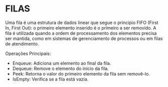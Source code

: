 # FILAS 

Uma fila é uma estrutura de dados linear que segue o princípio FIFO (First In, First Out): o primeiro elemento inserido é o primeiro a ser removido. A fila é utilizada quando a ordem de processamento dos elementos precisa ser mantida, como em sistemas de gerenciamento de processos ou em filas de atendimento.

Operações Principais:

- Enqueue: Adiciona um elemento ao final da fila.
- Dequeue: Remove o elemento do início da fila.
- Peek: Retorna o valor do primeiro elemento da fila sem removê-lo.
- IsEmpty: Verifica se a fila está vazia.